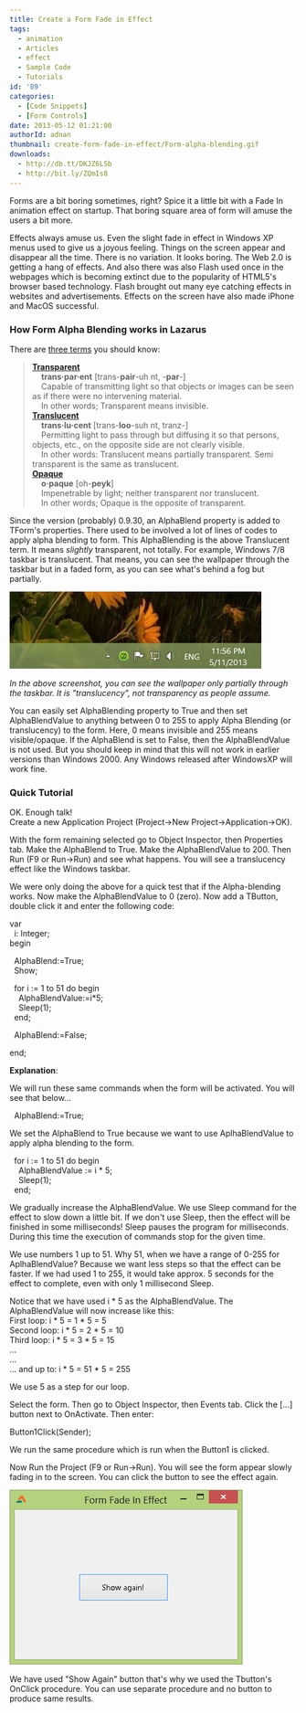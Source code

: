```yaml
---
title: Create a Form Fade in Effect
tags:
  - animation
  - Articles
  - effect
  - Sample Code
  - Tutorials
id: '89'
categories:
  - [Code Snippets]
  - [Form Controls]
date: 2013-05-12 01:21:00
authorId: adnan
thumbnail: create-form-fade-in-effect/Form-alpha-blending.gif
downloads:
  - http://db.tt/DKJZ6LSb
  - http://bit.ly/ZQmIs8
---
```


Forms are a bit boring sometimes, right? Spice it a little bit with a Fade In animation effect on startup. That boring square area of form will amuse the users a bit more.
<!-- more -->
  
  
  
Effects always amuse us. Even the slight fade in effect in Windows XP menus used to give us a joyous feeling. Things on the screen appear and disappear all the time. There is no variation. It looks boring. The Web 2.0 is getting a hang of effects. And also there was also Flash used once in the webpages which is becoming extinct due to the popularity of HTML5's browser based technology. Flash brought out many eye catching effects in websites and advertisements. Effects on the screen have also made iPhone and MacOS successful.  
  

### How Form Alpha Blending works in Lazarus

There are [three terms](http://melander.dk/articles/alphasplash/) you should know:  

> [**Transparent**](http://dictionary.reference.com/search?q=transparent)  
>     **trans·par·ent** \[trans-**pair**\-uh nt, -**par**\-\]  
>     Capable of transmitting light so that objects or images can be seen as if there were no intervening material.  
>     In other words; Transparent means invisible.  
> [**Translucent**](http://dictionary.reference.com/browse/translucent)  
>     **trans·lu·cent** \[trans-**loo**\-suh nt, tranz-\]  
>     Permitting light to pass through but diffusing it so that persons, objects, etc., on the opposite side are not clearly visible.  
>     In other words: Translucent means partially transparent. Semi transparent is the same as translucent.  
> [**Opaque**](http://dictionary.reference.com/search?q=opaque)  
>     **o·paque** \[oh-**peyk**\]  
>     Impenetrable by light; neither transparent nor translucent.  
>     In other words; Opaque is the opposite of transparent.

  
Since the version (probably) 0.9.30, an AlphaBlend property is added to TForm's properties. There used to be involved a lot of lines of codes to apply alpha blending to form. This AlphaBlending is the above Translucent term. It means _slightly_ transparent, not totally. For example, Windows 7/8 taskbar is translucent. That means, you can see the wallpaper through the taskbar but in a faded form, as you can see what's behind a fog but partially.  
  

![Transparent or translucent Windows 8 taskbar](create-form-fade-in-effect/translucency-example.jpg "Transparent or translucent Windows 8 taskbar")

  

_In the above screenshot, you can see the wallpaper only partially through the taskbar. It is "translucency", not transparency as people assume._

  
You can easily set AlphaBlending property to True and then set AlphaBlendValue to anything between 0 to 255 to apply Alpha Blending (or translucency) to the form. Here, 0 means invisible and 255 means visible/opaque. If the AlphaBlend is set to False, then the AlphaBlendValue is not used. But you should keep in mind that this will not work in earlier versions than Windows 2000. Any Windows released after WindowsXP will work fine.  
  

### Quick Tutorial

OK. Enough talk!  
Create a new Application Project (Project->New Project->Application->OK).  
  
With the form remaining selected go to Object Inspector, then Properties tab. Make the AlphaBlend to True. Make the AlphaBlendValue to 200. Then Run (F9 or Run->Run) and see what happens. You will see a translucency effect like the Windows taskbar.  
  
We were only doing the above for a quick test that if the Alpha-blending works. Now make the AlphaBlendValue to 0 (zero). Now add a TButton, double click it and enter the following code:  
  
var  
  i: Integer;  
begin  
  
  AlphaBlend:=True;  
  Show;  
  
  for i := 1 to 51 do begin  
    AlphaBlendValue:=i\*5;  
    Sleep(1);  
  end;  
  
  AlphaBlend:=False;  
  
end;  
  
**Explanation**:  
  
We will run these same commands when the form will be activated. You will see that below...  
  
  AlphaBlend:=True;  
  
  
We set the AlphaBlend to True because we want to use AplhaBlendValue to apply alpha blending to the form.  
  
  for i := 1 to 51 do begin  
    AlphaBlendValue := i \* 5;  
    Sleep(1);  
  end;  
  
We gradually increase the AlphaBlendValue. We use Sleep command for the effect to slow down a little bit. If we don't use Sleep, then the effect will be finished in some milliseconds! Sleep pauses the program for milliseconds. During this time the execution of commands stop for the given time.  
  
We use numbers 1 up to 51. Why 51, when we have a range of 0-255 for AplhaBlendValue? Because we want less steps so that the effect can be faster. If we had used 1 to 255, it would take approx. 5 seconds for the effect to complete, even with only 1 millisecond Sleep.  
  
Notice that we have used i \* 5 as the AlphaBlendValue. The AlphaBlendValue will now increase like this:  
First loop: i \* 5 = 1 \* 5 = 5  
Second loop: i \* 5 = 2 \* 5 = 10  
Third loop: i \* 5 = 3 \* 5 = 15  
...  
...  
... and up to: i \* 5 = 51 \* 5 = 255  
  
We use 5 as a step for our loop.  
  
Select the form. Then go to Object Inspector, then Events tab. Click the \[...\] button next to OnActivate. Then enter:  
  
Button1Click(Sender);  
  
We run the same procedure which is run when the Button1 is clicked.  
  
Now Run the Project (F9 or Run->Run). You will see the form appear slowly fading in to the screen. You can click the button to see the effect again.  
  

![Fading form example in Lazarus: Form Fade In Effect](create-form-fade-in-effect/form-fade-in-effect-1.gif "Fading form example in Lazarus: Form Fade In Effect")

  
  
We have used "Show Again" button that's why we used the Tbutton's OnClick procedure. You can use separate procedure and no button to produce same results.  
